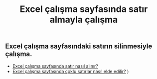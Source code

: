 ﻿---
title: Excel çalışma sayfasında satır almayla çalışma
second_title: Aspose.Cells Cloud Documen
linktitle: Ge
type: docs
url: /tr/rows/get/
keywords: Working with getting row on an Excel worksheet. How to add rows on an Excel worksheet
description: Aspose.Cells Cloud REST API, Excel çalışma sayfasında satır almayı destekler. SDK çeşitli geliştirme dillerini destekler. Bunlar arasında Android, C#, Go, Java, NodeJS, Perl, PHP, Python, Ruby ve Swift bulunur
weight: 20
kwords: Excel, Office Cloud, REST API, Elektronik Tablo, PDF, CSV, Json, Markdwon, Excel çalışma sayfasında satır almayla çalışma
---
## Excel çalışma sayfasındaki satırın silinmesiyle çalışma.

- [Excel çalışma sayfasında satır nasıl alınır?](/cells/tr/rows/get/row/) 
- [Excel çalışma sayfasında çoklu satırlar nasıl elde edilir?](/cells/tr/rows/get/rows/) ) 
